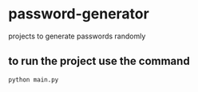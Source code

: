 # password-generator
projects to generate passwords randomly


## to run the project use the command
```
python main.py
```